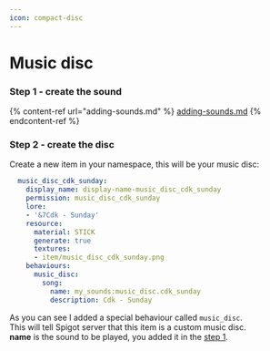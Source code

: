 ```yaml
---
icon: compact-disc
---
```


# Music disc

### Step 1 - create the sound

{% content-ref url="adding-sounds.md" %}
[adding-sounds.md](adding-sounds.md)
{% endcontent-ref %}

### Step 2 - create the disc

Create a new item in your namespace, this will be your music disc:

```yaml
  music_disc_cdk_sunday:
    display_name: display-name-music_disc_cdk_sunday
    permission: music_disc_cdk_sunday
    lore:
    - '&7Cdk - Sunday'
    resource:
      material: STICK
      generate: true
      textures:
      - item/music_disc_cdk_sunday.png
    behaviours:
      music_disc:
        song:
          name: my_sounds:music_disc.cdk_sunday
          description: Cdk - Sunday
```

As you can see I added a special behaviour called `music_disc`.\
This will tell Spigot server that this item is a custom music disc.\
**name** is the sound to be played, you added it in the [step 1](music-disc.md#step-1-create-the-sound).

